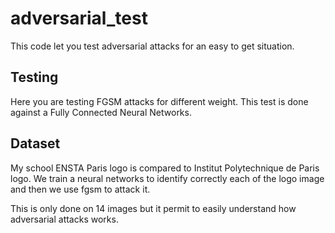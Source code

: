 # adversarial_test
This code let you test adversarial attacks for an easy to get situation.

## Testing
Here you are testing FGSM attacks for different weight. This test is done against a Fully Connected Neural Networks.

## Dataset
My school ENSTA Paris logo is compared to Institut Polytechnique de Paris logo. We train a neural networks to identify correctly each of the logo image and then we use fgsm to attack it.

This is only done on 14 images but it permit to easily understand how adversarial attacks works.
